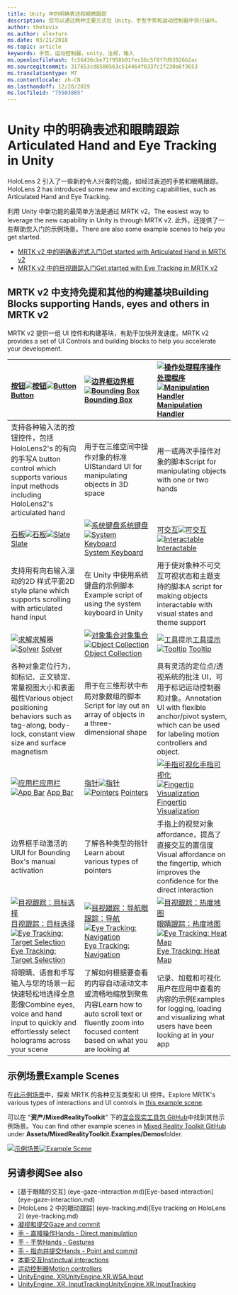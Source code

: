 ```yaml
---
title: Unity 中的明确表述和眼睛跟踪
description: 您可以通过两种主要方式在 Unity、手型手势和运动控制器中执行操作。
author: thetuvix
ms.author: alexturn
ms.date: 03/21/2018
ms.topic: article
keywords: 手势，运动控制器，unity，注视，输入
ms.openlocfilehash: fc56436cbe71f958b91fec56c5f0f7d93926b2ac
ms.sourcegitcommit: 317653cd8500563c514464f0337c1f230a6f3653
ms.translationtype: MT
ms.contentlocale: zh-CN
ms.lasthandoff: 12/28/2019
ms.locfileid: "75503885"
---
```

# <a name="articulated-hand-and-eye-tracking-in-unity"></a><span data-ttu-id="4eb4c-104">Unity 中的明确表述和眼睛跟踪</span><span class="sxs-lookup"><span data-stu-id="4eb4c-104">Articulated Hand and Eye Tracking in Unity</span></span>

<span data-ttu-id="4eb4c-105">HoloLens 2 引入了一些新的令人兴奋的功能，如经过表述的手势和眼睛跟踪。</span><span class="sxs-lookup"><span data-stu-id="4eb4c-105">HoloLens 2 has introduced some new and exciting capabilities, such as Articulated Hand and Eye Tracking.</span></span>

<span data-ttu-id="4eb4c-106">利用 Unity 中新功能的最简单方法是通过 MRTK v2。</span><span class="sxs-lookup"><span data-stu-id="4eb4c-106">The easiest way to leverage the new capability in Unity is through MRTK v2.</span></span> <span data-ttu-id="4eb4c-107">此外，还提供了一些帮助您入门的示例场景。</span><span class="sxs-lookup"><span data-stu-id="4eb4c-107">There are also some example scenes to help you get started.</span></span>

* [<span data-ttu-id="4eb4c-108">MRTK v2 中的明确表述式入门</span><span class="sxs-lookup"><span data-stu-id="4eb4c-108">Get started with Articulated Hand  in MRTK v2</span></span>](https://microsoft.github.io/MixedRealityToolkit-Unity/Documentation/Input/HandTracking.html)
* [<span data-ttu-id="4eb4c-109">MRTK v2 中的目视跟踪入门</span><span class="sxs-lookup"><span data-stu-id="4eb4c-109">Get started with Eye Tracking in MRTK v2</span></span>](https://microsoft.github.io/MixedRealityToolkit-Unity/Documentation/EyeTracking/EyeTracking_Main.html)

## <a name="building-blocks-supporting-hands-eyes-and-others-in-mrtk-v2"></a><span data-ttu-id="4eb4c-110">MRTK v2 中支持免提和其他的构建基块</span><span class="sxs-lookup"><span data-stu-id="4eb4c-110">Building Blocks supporting Hands, eyes and others in MRTK v2</span></span>

<span data-ttu-id="4eb4c-111">MRTK v2 提供一组 UI 控件和构建基块，有助于加快开发速度。</span><span class="sxs-lookup"><span data-stu-id="4eb4c-111">MRTK v2 provides a set of UI Controls and building blocks to help you accelerate your development.</span></span>

|  <span data-ttu-id="4eb4c-112">[按钮![](images/MRTK_Button_Main.png)](https://microsoft.github.io/MixedRealityToolkit-Unity/Documentation/README_Button.html)[按钮](https://microsoft.github.io/MixedRealityToolkit-Unity/Documentation/README_Button.html)</span><span class="sxs-lookup"><span data-stu-id="4eb4c-112">[![Button](images/MRTK_Button_Main.png)](https://microsoft.github.io/MixedRealityToolkit-Unity/Documentation/README_Button.html) [Button](https://microsoft.github.io/MixedRealityToolkit-Unity/Documentation/README_Button.html)</span></span> | <span data-ttu-id="4eb4c-113">[![边界框](images/MRTK_BoundingBox_Main.png)](https://microsoft.github.io/MixedRealityToolkit-Unity/Documentation/README_BoundingBox.html)[边界框](https://microsoft.github.io/MixedRealityToolkit-Unity/Documentation/README_BoundingBox.html)</span><span class="sxs-lookup"><span data-stu-id="4eb4c-113">[![Bounding Box](images/MRTK_BoundingBox_Main.png)](https://microsoft.github.io/MixedRealityToolkit-Unity/Documentation/README_BoundingBox.html) [Bounding Box](https://microsoft.github.io/MixedRealityToolkit-Unity/Documentation/README_BoundingBox.html)</span></span> | <span data-ttu-id="4eb4c-114">[![操作处理程序](images/MRTK_Manipulation_Main.png)](https://microsoft.github.io/MixedRealityToolkit-Unity/Documentation/README_ManipulationHandler.html)[操作处理程序](https://microsoft.github.io/MixedRealityToolkit-Unity/Documentation/README_ManipulationHandler.html)</span><span class="sxs-lookup"><span data-stu-id="4eb4c-114">[![Manipulation Handler](images/MRTK_Manipulation_Main.png)](https://microsoft.github.io/MixedRealityToolkit-Unity/Documentation/README_ManipulationHandler.html) [Manipulation Handler](https://microsoft.github.io/MixedRealityToolkit-Unity/Documentation/README_ManipulationHandler.html)</span></span> |
|:--- | :--- | :--- |
| <span data-ttu-id="4eb4c-115">支持各种输入法的按钮控件，包括 HoloLens2's 的有向的手写</span><span class="sxs-lookup"><span data-stu-id="4eb4c-115">A button control which supports various input methods including HoloLens2's articulated hand</span></span> | <span data-ttu-id="4eb4c-116">用于在三维空间中操作对象的标准 UI</span><span class="sxs-lookup"><span data-stu-id="4eb4c-116">Standard UI for manipulating objects in 3D space</span></span> | <span data-ttu-id="4eb4c-117">用一或两次手操作对象的脚本</span><span class="sxs-lookup"><span data-stu-id="4eb4c-117">Script for manipulating objects with one or two hands</span></span> |
|  <span data-ttu-id="4eb4c-118">[石板![](images/MRTK_Slate_Main.png)](https://microsoft.github.io/MixedRealityToolkit-Unity/Documentation/README_Slate.html)[石板](https://microsoft.github.io/MixedRealityToolkit-Unity/Documentation/README_Slate.html)</span><span class="sxs-lookup"><span data-stu-id="4eb4c-118">[![Slate](images/MRTK_Slate_Main.png)](https://microsoft.github.io/MixedRealityToolkit-Unity/Documentation/README_Slate.html) [Slate](https://microsoft.github.io/MixedRealityToolkit-Unity/Documentation/README_Slate.html)</span></span> | <span data-ttu-id="4eb4c-119">[![系统键盘](images/MRTK_SystemKeyboard_Main.png)](https://microsoft.github.io/MixedRealityToolkit-Unity/Documentation/README_SystemKeyboard.html)[系统键盘](https://microsoft.github.io/MixedRealityToolkit-Unity/Documentation/README_SystemKeyboard.html)</span><span class="sxs-lookup"><span data-stu-id="4eb4c-119">[![System Keyboard](images/MRTK_SystemKeyboard_Main.png)](https://microsoft.github.io/MixedRealityToolkit-Unity/Documentation/README_SystemKeyboard.html) [System Keyboard](https://microsoft.github.io/MixedRealityToolkit-Unity/Documentation/README_SystemKeyboard.html)</span></span> | <span data-ttu-id="4eb4c-120">[可交互![](images/InteractableExamples.png)](https://microsoft.github.io/MixedRealityToolkit-Unity/Documentation/README_Interactable.html)[可交互](https://microsoft.github.io/MixedRealityToolkit-Unity/Documentation/README_Interactable.html)</span><span class="sxs-lookup"><span data-stu-id="4eb4c-120">[![Interactable](images/InteractableExamples.png)](https://microsoft.github.io/MixedRealityToolkit-Unity/Documentation/README_Interactable.html) [Interactable](https://microsoft.github.io/MixedRealityToolkit-Unity/Documentation/README_Interactable.html)</span></span> |
| <span data-ttu-id="4eb4c-121">支持用有向右输入滚动的2D 样式平面</span><span class="sxs-lookup"><span data-stu-id="4eb4c-121">2D style plane which supports scrolling with articulated hand input</span></span> | <span data-ttu-id="4eb4c-122">在 Unity 中使用系统键盘的示例脚本</span><span class="sxs-lookup"><span data-stu-id="4eb4c-122">Example script of using the system keyboard in Unity</span></span>  | <span data-ttu-id="4eb4c-123">用于使对象种不可交互可视状态和主题支持的脚本</span><span class="sxs-lookup"><span data-stu-id="4eb4c-123">A script for making objects interactable with visual states and theme support</span></span> |
|  <span data-ttu-id="4eb4c-124">[![求解](images/MRTK_Solver_Main.png)](https://microsoft.github.io/MixedRealityToolkit-Unity/Documentation/README_Solver.html)[求解](https://microsoft.github.io/MixedRealityToolkit-Unity/Documentation/README_Solver.html)器</span><span class="sxs-lookup"><span data-stu-id="4eb4c-124">[![Solver](images/MRTK_Solver_Main.png)](https://microsoft.github.io/MixedRealityToolkit-Unity/Documentation/README_Solver.html) [Solver](https://microsoft.github.io/MixedRealityToolkit-Unity/Documentation/README_Solver.html)</span></span> | <span data-ttu-id="4eb4c-125">[![对象集合](images/MRTK_ObjectCollection_Main.png)](https://microsoft.github.io/MixedRealityToolkit-Unity/Documentation/README_ManipulationHandler.html)[对象集合](https://microsoft.github.io/MixedRealityToolkit-Unity/Documentation/README_ManipulationHandler.html)</span><span class="sxs-lookup"><span data-stu-id="4eb4c-125">[![Object Collection](images/MRTK_ObjectCollection_Main.png)](https://microsoft.github.io/MixedRealityToolkit-Unity/Documentation/README_ManipulationHandler.html) [Object Collection](https://microsoft.github.io/MixedRealityToolkit-Unity/Documentation/README_ManipulationHandler.html)</span></span> | <span data-ttu-id="4eb4c-126">[![工具](images/MRTK_Tooltip_Main.png)](https://microsoft.github.io/MixedRealityToolkit-Unity/Documentation/README_Tooltip.html)提示[工具提示](https://microsoft.github.io/MixedRealityToolkit-Unity/Documentation/README_Tooltip.html)</span><span class="sxs-lookup"><span data-stu-id="4eb4c-126">[![Tooltip](images/MRTK_Tooltip_Main.png)](https://microsoft.github.io/MixedRealityToolkit-Unity/Documentation/README_Tooltip.html) [Tooltip](https://microsoft.github.io/MixedRealityToolkit-Unity/Documentation/README_Tooltip.html)</span></span> |
| <span data-ttu-id="4eb4c-127">各种对象定位行为，如标记、正文锁定、常量视图大小和表面磁性</span><span class="sxs-lookup"><span data-stu-id="4eb4c-127">Various object positioning behaviors such as tag-along, body-lock, constant view size and surface magnetism</span></span> | <span data-ttu-id="4eb4c-128">用于在三维形状中布局对象数组的脚本</span><span class="sxs-lookup"><span data-stu-id="4eb4c-128">Script for lay out an array of objects in a three-dimensional shape</span></span> | <span data-ttu-id="4eb4c-129">具有灵活的定位点/透视系统的批注 UI，可用于标记运动控制器和对象。</span><span class="sxs-lookup"><span data-stu-id="4eb4c-129">Annotation UI with flexible anchor/pivot system, which can be used for labeling motion controllers and object.</span></span> |
|  <span data-ttu-id="4eb4c-130">[![应用栏](images/MRTK_AppBar_Main.png)](https://microsoft.github.io/MixedRealityToolkit-Unity/Documentation/README_AppBar.html)[应用栏](https://microsoft.github.io/MixedRealityToolkit-Unity/Documentation/README_AppBar.html)</span><span class="sxs-lookup"><span data-stu-id="4eb4c-130">[![App Bar](images/MRTK_AppBar_Main.png)](https://microsoft.github.io/MixedRealityToolkit-Unity/Documentation/README_AppBar.html) [App Bar](https://microsoft.github.io/MixedRealityToolkit-Unity/Documentation/README_AppBar.html)</span></span> | <span data-ttu-id="4eb4c-131">[指针![](images/MRTK_Pointer_Main.png)](https://microsoft.github.io/MixedRealityToolkit-Unity/Documentation/Input/Pointers.html)[指针](https://microsoft.github.io/MixedRealityToolkit-Unity/Documentation/Input/Pointers.html)</span><span class="sxs-lookup"><span data-stu-id="4eb4c-131">[![Pointers](images/MRTK_Pointer_Main.png)](https://microsoft.github.io/MixedRealityToolkit-Unity/Documentation/Input/Pointers.html) [Pointers](https://microsoft.github.io/MixedRealityToolkit-Unity/Documentation/Input/Pointers.html)</span></span> | <span data-ttu-id="4eb4c-132">[![手指可视化](images/MRTK_FingertipVisualization_Main.png)](https://microsoft.github.io/MixedRealityToolkit-Unity/Documentation/README_FingertipVisualization.html)[手指可视化](https://microsoft.github.io/MixedRealityToolkit-Unity/Documentation/README_FingertipVisualization.html)</span><span class="sxs-lookup"><span data-stu-id="4eb4c-132">[![Fingertip Visualization](images/MRTK_FingertipVisualization_Main.png)](https://microsoft.github.io/MixedRealityToolkit-Unity/Documentation/README_FingertipVisualization.html) [Fingertip Visualization](https://microsoft.github.io/MixedRealityToolkit-Unity/Documentation/README_FingertipVisualization.html)</span></span> |
| <span data-ttu-id="4eb4c-133">边界框手动激活的 UI</span><span class="sxs-lookup"><span data-stu-id="4eb4c-133">UI for Bounding Box's manual activation</span></span> | <span data-ttu-id="4eb4c-134">了解各种类型的指针</span><span class="sxs-lookup"><span data-stu-id="4eb4c-134">Learn about various types of pointers</span></span> | <span data-ttu-id="4eb4c-135">手指上的视觉对象 affordance，提高了直接交互的置信度</span><span class="sxs-lookup"><span data-stu-id="4eb4c-135">Visual affordance on the fingertip, which improves the confidence for the direct interaction</span></span> |
|  <span data-ttu-id="4eb4c-136">[![目视跟踪：目标选择](images/mrtk_et_targetselect.png)](https://microsoft.github.io/MixedRealityToolkit-Unity/Documentation/EyeTracking/EyeTracking_TargetSelection.html)[目视跟踪：目标选择](https://microsoft.github.io/MixedRealityToolkit-Unity/Documentation/EyeTracking/EyeTracking_TargetSelection.html)</span><span class="sxs-lookup"><span data-stu-id="4eb4c-136">[![Eye Tracking: Target Selection](images/mrtk_et_targetselect.png)](https://microsoft.github.io/MixedRealityToolkit-Unity/Documentation/EyeTracking/EyeTracking_TargetSelection.html) [Eye Tracking: Target Selection](https://microsoft.github.io/MixedRealityToolkit-Unity/Documentation/EyeTracking/EyeTracking_TargetSelection.html)</span></span> | <span data-ttu-id="4eb4c-137">[![目视跟踪：导航](images/mrtk_et_navigation.png)](https://microsoft.github.io/MixedRealityToolkit-Unity/Documentation/EyeTracking/EyeTracking_Navigation.html)[眼跟踪：导航](https://microsoft.github.io/MixedRealityToolkit-Unity/Documentation/EyeTracking/EyeTracking_Navigation.html)</span><span class="sxs-lookup"><span data-stu-id="4eb4c-137">[![Eye Tracking: Navigation](images/mrtk_et_navigation.png)](https://microsoft.github.io/MixedRealityToolkit-Unity/Documentation/EyeTracking/EyeTracking_Navigation.html) [Eye Tracking: Navigation](https://microsoft.github.io/MixedRealityToolkit-Unity/Documentation/EyeTracking/EyeTracking_Navigation.html)</span></span> | <span data-ttu-id="4eb4c-138">[![目视跟踪：热度地图](images/mrtk_et_heatmaps.png)](https://microsoft.github.io/MixedRealityToolkit-Unity/Documentation/EyeTracking/EyeTracking_Visualization.html)[眼睛跟踪：热度地图](https://microsoft.github.io/MixedRealityToolkit-Unity/Documentation/EyeTracking/EyeTracking_Visualization.html)</span><span class="sxs-lookup"><span data-stu-id="4eb4c-138">[![Eye Tracking: Heat Map](images/mrtk_et_heatmaps.png)](https://microsoft.github.io/MixedRealityToolkit-Unity/Documentation/EyeTracking/EyeTracking_Visualization.html) [Eye Tracking: Heat Map](https://microsoft.github.io/MixedRealityToolkit-Unity/Documentation/EyeTracking/EyeTracking_Visualization.html)</span></span> |
| <span data-ttu-id="4eb4c-139">将眼睛、语音和手写输入与您的场景一起快速轻松地选择全息影像</span><span class="sxs-lookup"><span data-stu-id="4eb4c-139">Combine eyes, voice and hand input to quickly and effortlessly select holograms across your scene</span></span> | <span data-ttu-id="4eb4c-140">了解如何根据要查看的内容自动滚动文本或流畅地缩放到聚焦内容</span><span class="sxs-lookup"><span data-stu-id="4eb4c-140">Learn how to auto scroll text or fluently zoom into focused content based on what you are looking at</span></span>| <span data-ttu-id="4eb4c-141">记录、加载和可视化用户在应用中查看的内容的示例</span><span class="sxs-lookup"><span data-stu-id="4eb4c-141">Examples for logging, loading and visualizing what users have been looking at in your app</span></span> |

## <a name="example-scenes"></a><span data-ttu-id="4eb4c-142">示例场景</span><span class="sxs-lookup"><span data-stu-id="4eb4c-142">Example Scenes</span></span>

<span data-ttu-id="4eb4c-143">在[此示例场景](https://microsoft.github.io/MixedRealityToolkit-Unity/Documentation/README_HandInteractionExamples.html)中，探索 MRTK 的各种交互类型和 UI 控件。</span><span class="sxs-lookup"><span data-stu-id="4eb4c-143">Explore MRTK's various types of interactions and UI controls in [this example scene](https://microsoft.github.io/MixedRealityToolkit-Unity/Documentation/README_HandInteractionExamples.html).</span></span>

<span data-ttu-id="4eb4c-144">可以在 "**资产/MixedRealityToolkit**" 下的[混合现实工具包 GitHub](https://github.com/Microsoft/MixedRealityToolkit-Unity)中找到其他示例场景。</span><span class="sxs-lookup"><span data-stu-id="4eb4c-144">You can find  other example scenes in [Mixed Reality Toolkit GitHub](https://github.com/Microsoft/MixedRealityToolkit-Unity) under **Assets/MixedRealityToolkit.Examples/Demos**folder.</span></span>

<span data-ttu-id="4eb4c-145">[![示例场景](images/MRTK_Examples.png)](https://microsoft.github.io/MixedRealityToolkit-Unity/Documentation/README_HandInteractionExamples.html)</span><span class="sxs-lookup"><span data-stu-id="4eb4c-145">[![Example Scene](images/MRTK_Examples.png)](https://microsoft.github.io/MixedRealityToolkit-Unity/Documentation/README_HandInteractionExamples.html)</span></span>

## <a name="see-also"></a><span data-ttu-id="4eb4c-146">另请参阅</span><span class="sxs-lookup"><span data-stu-id="4eb4c-146">See also</span></span>

* <span data-ttu-id="4eb4c-147">[基于眼睛的交互] (eye-gaze-interaction.md)</span><span class="sxs-lookup"><span data-stu-id="4eb4c-147">[Eye-based interaction] (eye-gaze-interaction.md)</span></span>
* <span data-ttu-id="4eb4c-148">[HoloLens 2 中的眼动跟踪] (eye-tracking.md)</span><span class="sxs-lookup"><span data-stu-id="4eb4c-148">[Eye tracking on HoloLens 2] (eye-tracking.md)</span></span>
* [<span data-ttu-id="4eb4c-149">凝视和提交</span><span class="sxs-lookup"><span data-stu-id="4eb4c-149">Gaze and commit</span></span>](gaze-and-commit.md)
* [<span data-ttu-id="4eb4c-150">手 - 直接操作</span><span class="sxs-lookup"><span data-stu-id="4eb4c-150">Hands - Direct manipulation</span></span>](direct-manipulation.md)
* [<span data-ttu-id="4eb4c-151">手 - 手势</span><span class="sxs-lookup"><span data-stu-id="4eb4c-151">Hands - Gestures</span></span>](gaze-and-commit.md#composite-gestures)
* [<span data-ttu-id="4eb4c-152">手 - 指向并提交</span><span class="sxs-lookup"><span data-stu-id="4eb4c-152">Hands - Point and commit</span></span>](point-and-commit.md)
* [<span data-ttu-id="4eb4c-153">本能交互</span><span class="sxs-lookup"><span data-stu-id="4eb4c-153">Instinctual interactions</span></span>](interaction-fundamentals.md)
* [<span data-ttu-id="4eb4c-154">运动控制器</span><span class="sxs-lookup"><span data-stu-id="4eb4c-154">Motion controllers</span></span>](motion-controllers.md)
* [<span data-ttu-id="4eb4c-155">UnityEngine. XR</span><span class="sxs-lookup"><span data-stu-id="4eb4c-155">UnityEngine.XR.WSA.Input</span></span>](https://docs.unity3d.com/ScriptReference/XR.WSA.Input.InteractionManager.html)
* [<span data-ttu-id="4eb4c-156">UnityEngine. XR. InputTracking</span><span class="sxs-lookup"><span data-stu-id="4eb4c-156">UnityEngine.XR.InputTracking</span></span>](https://docs.unity3d.com/ScriptReference/XR.InputTracking.html)
